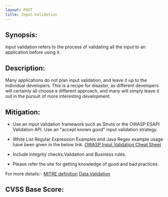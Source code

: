 ```yaml
---
layout: POST
title: Input Validation
---
```

<!---
Input validation
-->

Synopsis:
---------------
Input validation refers to the process of validating all the input to an application before using it. 

Description:
------------------

Many applications do not plan input validation, and leave it up to the individual developers. This is a recipe for disaster, as different developers will certainly all choose a different approach, and many will simply leave it out in the pursuit of more interesting development.

Mitigation:
---------------
- Use an input validation framework such as Struts or the OWASP ESAPI Validation API. Use an "accept known good" input validation strategy.

- White List Regular Expression Examples and Java Regex example usage have been given in the below link. [OWASP Input Validation Cheat Sheet
](https://www.owasp.org/index.php/Input_Validation_Cheat_Sheet)

- Include Integrity checks,Validation and Business rules.

- Please refer the site for getting knowledge of good and bad practices.

For more details:- [MITRE definition](http://cwe.mitre.org/data/definitions/20.html) 
[Data Validation](https://www.owasp.org/index.php/Data_Validation)

CVSS Base Score:
----------------------------

